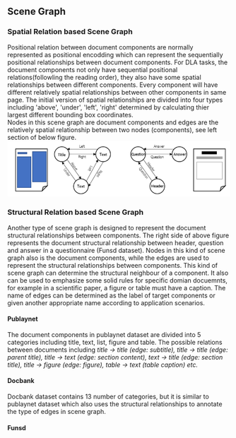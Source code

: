 ## Scene Graph  
### Spatial Relation based Scene Graph  
Positional relation between document components are normally represented as positional encodding which can represent the sequentially positional relationships between document components. For DLA tasks, the document components not only have sequential positional relations(followling the reading order), they also have some spatial relationships between different components. Every component will have different relatively spatial relationships between other components in same page. The initial version of spatial relationships are divided into four types including 'above', 'under', 'left', 'right' determined by calculating thier largest different bounding box coordinates.  
Nodes in this scene graph are document components and edges are the relatively spatial relationship between two nodes (components), see left section of below figure.  
![image](https://github.com/yihaoding/Document_Layout_Analysis/blob/main/Images/Scene_Graph.PNG)
### Structural Relation based Scene Graph  
Another type of scene graph is designed to represent the document structural relationships between components. The right side of above figure represents the document structural relationship between header, question and answer in a questionnaire (Funsd dataset). Nodes in this kind of scene graph also is the document components, while the edges are used to represent the structural relationships between components. This kind of scene graph can determine the structural neighbour of a component. It also can be used to emphasize some solid rules for specific domian docuemnts, for example in a scientific paper, a figure or table  must have a caption. The name of edges can be determined as the label of target components or given another appropriate name according to application scenarios.
#### Publaynet  
The document components in publaynet dataset are divided into 5 categories including title, text, list, figure and table. The possible relations between documents including *title -> title (edge: subtitle), title -> title (edge: parent title), title -> text (edge: section content), text -> title (edge: section title), title -> figure (edge: figure), table -> text (table caption) etc.* 
#### Docbank  
Docbank dataset contains 13 number of categories, but it is similar to publaynet dataset which also uses the structural relationships to annotate the type of edges in scene graph.
#### Funsd

